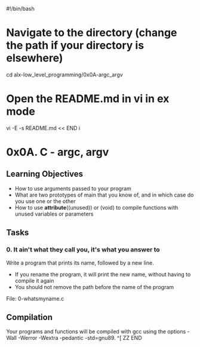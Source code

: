 #!/bin/bash

# Navigate to the directory (change the path if your directory is elsewhere)
cd alx-low_level_programming/0x0A-argc_argv

# Open the README.md in vi in ex mode
vi -E -s README.md << END
i
# 0x0A. C - argc, argv

## Learning Objectives

- How to use arguments passed to your program
- What are two prototypes of main that you know of, and in which case do you use one or the other
- How to use __attribute__((unused)) or (void) to compile functions with unused variables or parameters

## Tasks

### 0. It ain't what they call you, it's what you answer to
Write a program that prints its name, followed by a new line.
- If you rename the program, it will print the new name, without having to compile it again
- You should not remove the path before the name of the program

File: 0-whatsmyname.c

## Compilation

Your programs and functions will be compiled with gcc using the options -Wall -Werror -Wextra -pedantic -std=gnu89.
^[
ZZ
END
